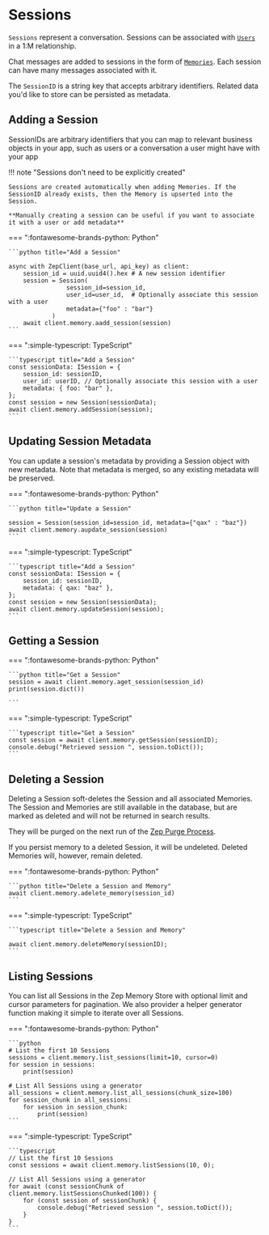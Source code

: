 # Sessions

`Sessions` represent a conversation. Sessions can be associated with [`Users`](users.md) in a 1:M relationship. 

Chat messages are added to sessions in the form of [`Memories`](memories.md). Each session can have many messages associated with it. 

The `SessionID` is a string key that accepts arbitrary identifiers. Related data you'd like to store can be persisted as metadata.

## Adding a Session

SessionIDs are arbitrary identifiers that you can map to relevant business objects in your app, such as users or a conversation a user might have with your app


!!! note "Sessions don't need to be explicitly created"

    Sessions are created automatically when adding Memories. If the SessionID already exists, then the Memory is upserted into the Session.

    **Manually creating a session can be useful if you want to associate it with a user or add metadata**


=== ":fontawesome-brands-python: Python"

    ```python title="Add a Session"

    async with ZepClient(base_url, api_key) as client:
        session_id = uuid.uuid4().hex # A new session identifier
        session = Session(
                    session_id=session_id, 
                    user_id=user_id,  # Optionally associate this session with a user
                    metadata={"foo" : "bar"}
                )
        await client.memory.aadd_session(session)
    ```

=== ":simple-typescript: TypeScript"

    ```typescript title="Add a Session"
    const sessionData: ISession = {
        session_id: sessionID,
        user_id: userID, // Optionally associate this session with a user
        metadata: { foo: "bar" },
    };
    const session = new Session(sessionData);
    await client.memory.addSession(session);
    ```

## Updating Session Metadata

You can update a session's metadata by providing a Session object with new metadata. Note that
metadata is merged, so any existing metadata will be preserved.

=== ":fontawesome-brands-python: Python"

    ```python title="Update a Session"

    session = Session(session_id=session_id, metadata={"qax" : "baz"})
    await client.memory.aupdate_session(session)
    ```

=== ":simple-typescript: TypeScript"

    ```typescript title="Add a Session"
    const sessionData: ISession = {
        session_id: sessionID,
        metadata: { qax: "baz" },
    };
    const session = new Session(sessionData);
    await client.memory.updateSession(session);
    ```


## Getting a Session

=== ":fontawesome-brands-python: Python"

    ```python title="Get a Session"
    session = await client.memory.aget_session(session_id)
    print(session.dict())

    ```


=== ":simple-typescript: TypeScript"

    ```typescript title="Get a Session"
    const session = await client.memory.getSession(sessionID);
    console.debug("Retrieved session ", session.toDict());
    ```


## Deleting a Session

Deleting a Session soft-deletes the Session and all associated Memories. The Session and Memories are still available in the database, but are marked as deleted and will not be returned in search results.

They will be purged on the next run of the [Zep Purge Process](../../deployment/data.md).

If you persist memory to a deleted Session, it will be undeleted. Deleted Memories will, however, remain deleted.

=== ":fontawesome-brands-python: Python"

    ```python title="Delete a Session and Memory"
    await client.memory.adelete_memory(session_id)
    ```


=== ":simple-typescript: TypeScript"

    ```typescript title="Delete a Session and Memory"

    await client.memory.deleteMemory(sessionID);
    ```

## Listing Sessions

You can list all Sessions in the Zep Memory Store with optional limit and cursor parameters for pagination. We also provider a helper generator function making it simple to iterate over all Sessions.


=== ":fontawesome-brands-python: Python"

    ```python
    # List the first 10 Sessions
    sessions = client.memory.list_sessions(limit=10, cursor=0)
    for session in sessions:
        print(session)

    # List All Sessions using a generator
    all_sessions = client.memory.list_all_sessions(chunk_size=100)
    for session_chunk in all_sessions:
        for session in session_chunk:
            print(session)
    ```

=== ":simple-typescript: TypeScript"

    ```typescript
    // List the first 10 Sessions
    const sessions = await client.memory.listSessions(10, 0);

    // List All Sessions using a generator
    for await (const sessionChunk of client.memory.listSessionsChunked(100)) {
        for (const session of sessionChunk) {
            console.debug("Retrieved session ", session.toDict());
        }
    }
    ```